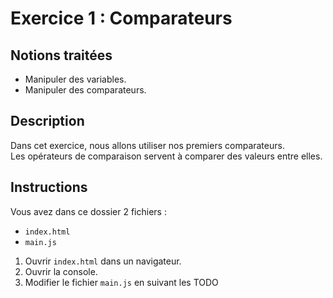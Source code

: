 # Exercice 1 : Comparateurs

## Notions traitées

- Manipuler des variables.
- Manipuler des comparateurs.

## Description

Dans cet exercice, nous allons utiliser nos premiers comparateurs.  
Les opérateurs de comparaison servent à comparer des valeurs entre elles.

## Instructions

Vous avez dans ce dossier 2 fichiers :
- `index.html`
- `main.js`

1. Ouvrir `index.html` dans un navigateur.
2. Ouvrir la console.
3. Modifier le fichier `main.js` en suivant les TODO
